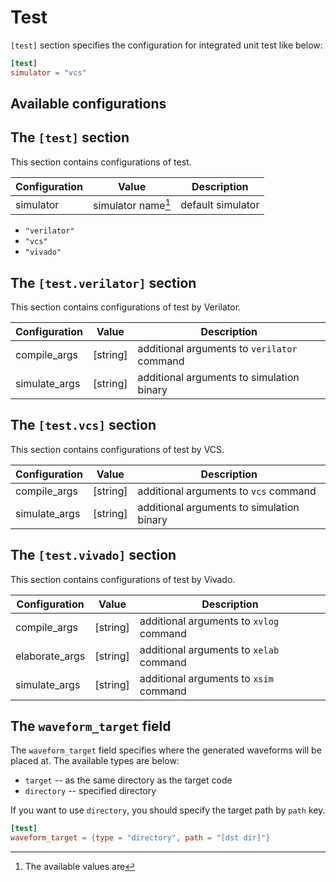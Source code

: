 # Test

`[test]` section specifies the configuration for integrated unit test like below:

```toml
[test]
simulator = "vcs"
```

## Available configurations

## The `[test]` section

This section contains configurations of test.

| Configuration | Value                | Description       |
|---------------|----------------------|-------------------|
| simulator     | simulator name[^sim] | default simulator |

[^sim]: The available values are 

* `"verilator"`
* `"vcs"`
* `"vivado"`

## The `[test.verilator]` section

This section contains configurations of test by Verilator.

| Configuration | Value    | Description                                 |
|---------------|----------|---------------------------------------------|
| compile_args  | [string] | additional arguments to `verilator` command |
| simulate_args | [string] | additional arguments to simulation binary   |

## The `[test.vcs]` section

This section contains configurations of test by VCS.

| Configuration | Value    | Description                               |
|---------------|----------|-------------------------------------------|
| compile_args  | [string] | additional arguments to `vcs` command     |
| simulate_args | [string] | additional arguments to simulation binary |

## The `[test.vivado]` section

This section contains configurations of test by Vivado.

| Configuration  | Value    | Description                             |
|----------------|----------|-----------------------------------------|
| compile_args   | [string] | additional arguments to `xvlog` command |
| elaborate_args | [string] | additional arguments to `xelab` command |
| simulate_args  | [string] | additional arguments to `xsim` command  |

## The `waveform_target` field

The `waveform_target` field specifies where the generated waveforms will be placed at.
The available types are below:

* `target` -- as the same directory as the target code
* `directory` -- specified directory

If you want to use `directory`, you should specify the target path by `path` key.

```toml
[test]
waveform_target = {type = "directory", path = "[dst dir]"}
```
